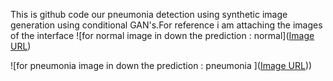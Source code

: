This is github code our pneumonia detection using synthetic image generation using conditional GAN's.For reference i am attaching the images of the interface
![for normal image in down the prediction : normal]([Image URL](https://github.com/chitikenamouli/pneumonia-detection-by-image-generation-using-conditional-GAN-s/blob/main/WhatsApp%20Image%202024-06-10%20at%2013.41.30_b0beeb98.jpg))



![for pneumonia image in down the prediction : pneumonia ]([Image URL](https://github.com/chitikenamouli/pneumonia-detection-by-image-generation-using-conditional-GAN-s/blob/main/WhatsApp%20Image%202024-06-10%20at%2013.41.30_b0beeb98.jpg)))

